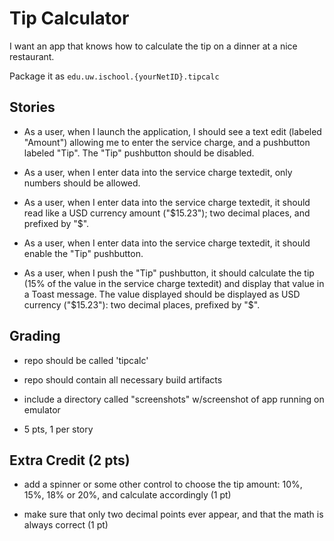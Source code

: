 # Tip Calculator 
I want an app that knows how to calculate the tip on a dinner at a nice restaurant.

Package it as `edu.uw.ischool.{yourNetID}.tipcalc`

## Stories
- As a user, when I launch the application, I should see a text edit (labeled "Amount") allowing me to enter the service charge, and a pushbutton labeled "Tip". The "Tip" pushbutton should be disabled.

- As a user, when I enter data into the service charge textedit, only numbers should be allowed.

- As a user, when I enter data into the service charge textedit, it should read like a USD currency amount ("$15.23"); two decimal places, and prefixed by "$".

- As a user, when I enter data into the service charge textedit, it should enable the "Tip" pushbutton.

- As a user, when I push the "Tip" pushbutton, it should calculate the tip (15% of the value in the service charge textedit) and display that value in a Toast message. The value displayed should be displayed as USD currency ("$15.23"): two decimal places, prefixed by "$".

## Grading

- repo should be called 'tipcalc'

- repo should contain all necessary build artifacts

- include a directory called "screenshots" w/screenshot of app running on emulator

- 5 pts, 1 per story

## Extra Credit (2 pts)

- add a spinner or some other control to choose the tip amount: 10%, 15%, 18% or 20%, and calculate accordingly (1 pt)

- make sure that only two decimal points ever appear, and that the math is always correct (1 pt)

